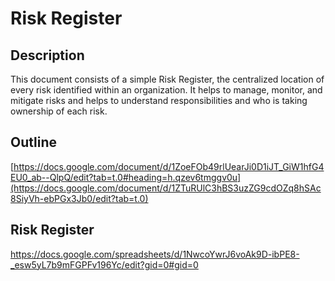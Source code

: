 <h1>Risk Register </h1>
<h2>Description</h2>
This document consists of a simple Risk Register, the centralized location of every risk identified within an organization. It helps to manage, monitor, and mitigate risks and helps to understand responsibilities and who is taking ownership of each risk. 
<br />

## Outline 
[https://docs.google.com/document/d/1ZoeFOb49rlUearJi0D1iJT_GiW1hfG4EU0_ab--QlpQ/edit?tab=t.0#heading=h.qzev6tmggv0u](https://docs.google.com/document/d/1ZTuRUlC3hBS3uzZG9cdOZq8hSAc8SiyVh-ebPGx3Jb0/edit?tab=t.0)

## Risk Register  
https://docs.google.com/spreadsheets/d/1NwcoYwrJ6voAk9D-ibPE8-_esw5yL7b9mFGPFv196Yc/edit?gid=0#gid=0





